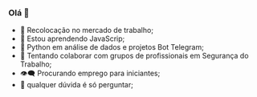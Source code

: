 ### Olá 👋



- 🔭 Recolocação no mercado de trabalho;
- 🌱 Estou aprendendo JavaScrip;
- 🐍 Python em análise de dados e projetos Bot Telegram;
- 👯 Tentando colaborar com grupos de profissionais em Segurança do Trabalho;
- 👁‍🗨 Procurando emprego para iniciantes; 
- 💬 qualquer dúvida é só perguntar;


